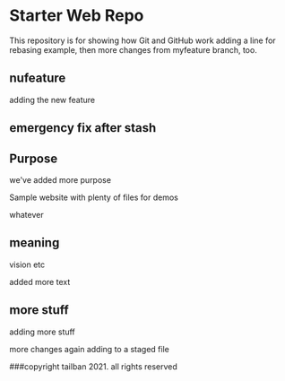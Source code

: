 # Starter Web Repo

This repository is for showing how Git and GitHub work
adding a line for rebasing example, then more changes from 
myfeature branch, too.

## nufeature
adding the new feature

## emergency fix after stash

## Purpose

we've added more purpose

Sample website with plenty of files for demos

whatever

## meaning

vision
etc

added more text

## more stuff
adding more stuff

more changes again
adding to a staged file

###copyright
tailban 2021. all rights reserved
